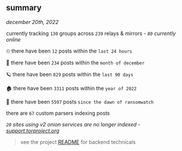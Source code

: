 
## summary
_december 20th, 2022_

currently tracking `130` groups across `239` relays & mirrors - _`80` currently online_

⏲ there have been `12` posts within the `last 24 hours`

🦈 there have been `234` posts within the `month of december`

🪐 there have been `829` posts within the `last 90 days`

🏚 there have been `3311` posts within the `year of 2022`

🦕 there have been `5597` posts `since the dawn of ransomwatch`

there are `67` custom parsers indexing posts

_`20` sites using v2 onion services are no longer indexed - [support.torproject.org](https://support.torproject.org/onionservices/v2-deprecation/)_

> see the project [README](https://github.com/joshhighet/ransomwatch#ransomwatch--) for backend technicals
